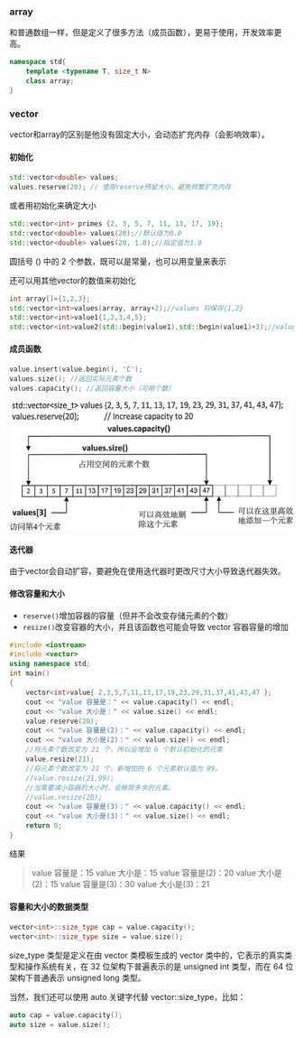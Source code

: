 ### array

和普通数组一样，但是定义了很多方法（成员函数），更易于使用，开发效率更高。

```C++
namespace std{
    template <typename T, size_t N>
    class array;
}
```

### vector

vector和array的区别是他没有固定大小，会动态扩充内存（会影响效率）。

#### 初始化

```C++
std::vector<double> values;
values.reserve(20); // 使用reserve预留大小，避免频繁扩充内存
```

或者用初始化来确定大小

```C++
std::vector<int> primes {2, 3, 5, 7, 11, 13, 17, 19};
std::vector<double> values(20);//默认值为0.0
std::vector<double> values(20, 1.0);//指定值为1.0
```

圆括号 () 中的 2 个参数，既可以是常量，也可以用变量来表示

还可以用其他vector的数值来初始化

```C++
int array[]={1,2,3};
std::vector<int>values(array, array+2);//values 将保存{1,2}
std::vector<int>value1{1,2,3,4,5};
std::vector<int>value2(std::begin(value1),std::begin(value1)+3);//value2保存{1,2,3}
```

#### 成员函数

```C++
value.insert(value.begin(), 'C');
values.size(); //返回实际元素个数
values.capacity(); //返回容量大小（可用个数）
```

![img](imags/2-1P912104441553.jpg)

#### 迭代器

由于vector会自动扩容，要避免在使用迭代器时更改尺寸大小导致迭代器失效。

#### 修改容量和大小

- `reserve()`增加容器的容量（但并不会改变存储元素的个数）
- `resize()`改变容器的大小，并且该函数也可能会导致 vector 容器容量的增加

```C++
#include <iostream>
#include <vector>
using namespace std;
int main()
{
    vector<int>value{ 2,3,5,7,11,13,17,19,23,29,31,37,41,43,47 };
    cout << "value 容量是：" << value.capacity() << endl;
    cout << "value 大小是：" << value.size() << endl;
    value.reserve(20);
    cout << "value 容量是(2)：" << value.capacity() << endl;
    cout << "value 大小是(2)：" << value.size() << endl;
    //将元素个数改变为 21 个，所以会增加 6 个默认初始化的元素
    value.resize(21);
    //将元素个数改变为 21 个，新增加的 6 个元素默认值为 99。
    //value.resize(21,99);
    //当需要减小容器的大小时，会移除多余的元素。
    //value.resize(20);
    cout << "value 容量是(3)：" << value.capacity() << endl;
    cout << "value 大小是(3)：" << value.size() << endl;
    return 0;
}
```

结果

> value 容量是：15
> value 大小是：15
> value 容量是(2)：20
> value 大小是(2)：15
> value 容量是(3)：30
> value 大小是(3)：21

#### 容量和大小的数据类型

```C++
vector<int>::size_type cap = value.capacity();
vector<int>::size_type size = value.size();
```

size_type 类型是定义在由 vector 类模板生成的 vector 类中的，它表示的真实类型和操作系统有关，在 32 位架构下普遍表示的是 unsigned int 类型，而在 64 位架构下普通表示 unsigned long 类型。

当然，我们还可以使用 auto 关键字代替 vector<int>::size_type，比如：

```c++
auto cap = value.capacity();
auto size = value.size();
```